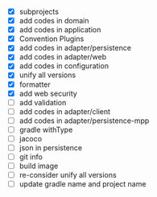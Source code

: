 - [x] subprojects
- [x] add codes in domain
- [x] add codes in application
- [x] Convention Plugins
- [x] add codes in adapter/persistence
- [x] add codes in adapter/web
- [x] add codes in configuration
- [x] unify all versions
- [x] formatter
- [x] add web security
- [ ] add validation
- [ ] add codes in adapter/client
- [ ] add codes in adapter/persistence-mpp
- [ ] gradle withType
- [ ] jacoco
- [ ] json in persistence
- [ ] git info
- [ ] build image
- [ ] re-consider unify all versions
- [ ] update gradle name and project name
